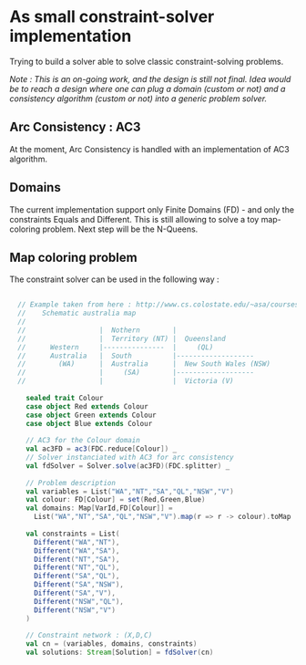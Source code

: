 # As small constraint-solver implementation


Trying to build a solver able to solve classic constraint-solving problems.

_Note : This is an on-going work, and the design is still not final.
Idea would be to reach a design where one can plug a domain (custom or not) and a consistency algorithm (custom or not) into a generic problem solver._

## Arc Consistency : AC3

At the moment, Arc Consistency is handled with an implementation of AC3 algorithm.

## Domains

The current implementation support only Finite Domains (FD) - and only the constraints Equals and Different.
This is still allowing to solve a toy map-coloring problem. Next step will be the N-Queens.

## Map coloring problem

The constraint solver can be used in the following way :

```scala
  
  // Example taken from here : http://www.cs.colostate.edu/~asa/courses/cs440/fall09/pdfs/10_csp.pdf
  //    Schematic australia map
  //
  //                  |  Nothern        |
  //                  |  Territory (NT) |  Queensland
  //      Western     |---------------  |     (QL)
  //      Australia   |  South          |-------------------
  //        (WA)      |  Australia      |  New South Wales (NSW)
  //                  |     (SA)        |-------------------
  //                  |                 |  Victoria (V)
  
    sealed trait Colour
    case object Red extends Colour
    case object Green extends Colour
    case object Blue extends Colour
    
    // AC3 for the Colour domain
    val ac3FD = ac3(FDC.reduce[Colour]) _
    // Solver instanciated with AC3 for arc consistency
    val fdSolver = Solver.solve(ac3FD)(FDC.splitter) _
  
    // Problem description
    val variables = List("WA","NT","SA","QL","NSW","V")
    val colour: FD[Colour] = set(Red,Green,Blue)
    val domains: Map[VarId,FD[Colour]] =
      List("WA","NT","SA","QL","NSW","V").map(r => r -> colour).toMap
  
    val constraints = List(
      Different("WA","NT"),
      Different("WA","SA"),
      Different("NT","SA"),
      Different("NT","QL"),
      Different("SA","QL"),
      Different("SA","NSW"),
      Different("SA","V"),
      Different("NSW","QL"),
      Different("NSW","V")
    )
    
    // Constraint network : (X,D,C)
    val cn = (variables, domains, constraints)
    val solutions: Stream[Solution] = fdSolver(cn)  
```